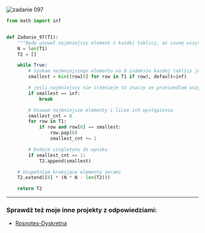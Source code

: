 <picture>
  <source srcset="../../srt/zbior_zadan/097.png" media="(prefers-color-scheme: light)">
  <source srcset="../../srt/zbior_zadan/black_097.png" media="(prefers-color-scheme: dark)">
  <img src="../../srt/zbior_zadan/black_097.png" alt="zadanie 097">
</picture>

```python
from math import inf


def Zadanie_97(T1):
    """Będę usuwał najmniejszy element z każdej tablicy, aż usunę wszystkie elementy, i sprawdzał powtarzalność tych najmniejszych elementów."""
    N = len(T1)
    T2 = []

    while True:
        # Szukam najmniejszego elementu na 0 indeksie kazdej tablicy jesli istenieje
        smallest = min((row[0] for row in T1 if row), default=inf)

        # jesli najmniejszy nie istenieje to znaczy ze przeszedlem wszystkie tablice
        if smallest == inf:
            break

        # Usuwam najmniejsze elementy i licze ich wystąpienia
        smallest_cnt = 0
        for row in T1:
            if row and row[0] == smallest:
                row.pop(0)
                smallest_cnt += 1

        # Dodaje singletony do wyniku
        if smallest_cnt == 1:
            T2.append(smallest)

    # Uzupełniam brakujące elementy zerami
    T2.extend([0] * (N * N - len(T2)))

    return T2

```


---
### Sprawdź też moje inne projekty z odpowiedziami:
- [Rosnotes-Dyskretna](https://github.com/kamilGie/Rosnotes-Dyskretna)
